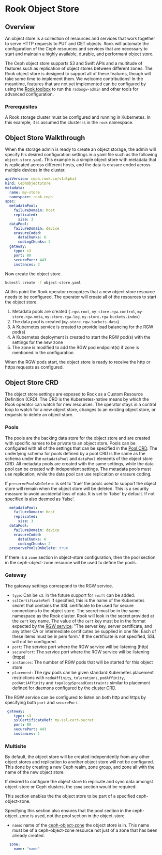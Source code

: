 # Rook Object Store

## Overview

An object store is a collection of resources and services that work together to serve HTTP requests to PUT and GET objects. Rook will automate the configuration of the Ceph resources and services that are necessary to start and maintain a highly available, durable, and performant object store.

The Ceph object store supports S3 and Swift APIs and a multitude of features such as replication of object stores between different zones. The Rook object store is designed to support all of these features, though will take some time to implement them. We welcome contributions! In the meantime, features that are not yet implemented can be configured by using the [Rook toolbox](/Documentation/ceph-toolbox.md) to run the `radosgw-admin` and other tools for advanced configuration.

### Prerequisites

A Rook storage cluster must be configured and running in Kubernetes. In this example, it is assumed the cluster is in the `rook` namespace.

## Object Store Walkthrough

When the storage admin is ready to create an object storage, the admin will specify his desired configuration settings in a yaml file such as the following `object-store.yaml`. This example is a simple object store with metadata that is replicated across different hosts, and the data is erasure coded across multiple devices in the cluster.
```yaml
apiVersion: ceph.rook.io/v1alpha1
kind: CephObjectStore
metadata:
  name: my-store
  namespace: rook-ceph
spec:
  metadataPool:
    failureDomain: host
    replicated:
      size: 3
  dataPool:
    failureDomain: device
    erasureCoded:
      dataChunks: 6
      codingChunks: 2
  gateway:
    type: s3
    port: 80
    securePort: 443
    instances: 3
```

Now create the object store.
```bash
kubectl create -f object-store.yaml
```

At this point the Rook operator recognizes that a new object store resource needs to be configured. The operator will create all of the resources to start the object store.
1. Metadata pools are created (`.rgw.root`, `my-store.rgw.control`, `my-store.rgw.meta`, `my-store.rgw.log`, `my-store.rgw.buckets.index`)
2. The data pool is created (`my-store.rgw.buckets.data`)
3. A Kubernetes service is created to provide load balancing for the RGW pod(s)
4. A Kubernetes deployment is created to start the RGW pod(s) with the settings for the new zone
5. The zone is modified to add the RGW pod endpoint(s) if zone is mentioned in the configuration

When the RGW pods start, the object store is ready to receive the http or https requests as configured.


## Object Store CRD

The object store settings are exposed to Rook as a Custom Resource Definition (CRD). The CRD is the Kubernetes-native means by which the Rook operator can watch for new resources. The operator stays in a control loop to watch for a new object store, changes to an existing object store, or requests to delete an object store.

### Pools

The pools are the backing data store for the object store and are created with specific names to be private to an object store. Pools can be configured with all of the settings that can be specified in the [Pool CRD](/Documentation/ceph-pool-crd.md). The underlying schema for pools defined by a pool CRD is the same as the schema under the `metadataPool` and `dataPool` elements of the object store CRD. All metadata pools are created with the same settings, while the data pool can be created with independent settings. The metadata pools must use replication, while the data pool can use replication or erasure coding.

If `preservePoolsOnDelete` is set to 'true' the pools used to support the object store will remain when the object store will be deleted. This is a security measure to avoid accidental loss of data. It is set to 'false' by default. If not specified is also deemed as 'false'.

```yaml
  metadataPool:
    failureDomain: host
    replicated:
      size: 3
  dataPool:
    failureDomain: device
    erasureCoded:
      dataChunks: 6
      codingChunks: 2
  preservePoolsOnDelete: true
```

If there is a `zone` section in object-store configuration, then the pool section in the ceph-object-zone resource will be used to define the pools.

### Gateway

The gateway settings correspond to the RGW service.
- `type`: Can be `s3`. In the future support for `swift` can be added.
- `sslCertificateRef`: If specified, this is the name of the Kubernetes secret that contains the SSL certificate to be used for secure connections to the object store. The secret must be in the same namespace as the Rook cluster. Rook will look in the secret provided at the `cert` key name. The value of the `cert` key must be in the format expected by the [RGW service](http://docs.ceph.com/docs/master/install/install-ceph-gateway/#using-ssl-with-civetweb): "The server key, server certificate, and any other CA or intermediate certificates be supplied in one file. Each of these items must be in pem form." If the certificate is not specified, SSL will not be configured.
- `port`: The service port where the RGW service will be listening (http)
- `securePort`: The service port where the RGW service will be listening (https)
- `instances`: The number of RGW pods that will be started for this object store
- `placement`: The rgw pods can be given standard Kubernetes placement restrictions with `nodeAffinity`, `tolerations`, `podAffinity`, `podAntiAffinity` and `topologySpreadConstraints` similar to placement defined for daemons configured by the [cluster CRD](/cluster/examples/kubernetes/ceph/cluster.yaml).

The RGW service can be configured to listen on both http and https by specifying both `port` and `securePort`.

```yaml
 gateway:
    type: s3
    sslCertificateRef: my-ssl-cert-secret
    port: 80
    securePort: 443
    instances: 1
```

### Multisite

By default, the object store will be created independently from any other object stores and replication to another object store will not be configured. This done by creating a new Ceph realm, zone group, and zone all with the name of the new object store.

If desired to configure the object store to replicate and sync data amongst object-store or Ceph clusters, the `zone` section would be required.

This section enables the the object store to be part of a specified ceph-object-zone.

Specifying this section also ensures that the pool section in the ceph-object-zone is used, not the pool section in the object-store.

- `name`: name of the [ceph-object-zone](/design/ceph/object/ceph-object-zone.md) the object store is in. This name must be of a ceph-object-zone resource not just of a zone that has been already created.

```yaml
  zone:
    name: "name"
```
